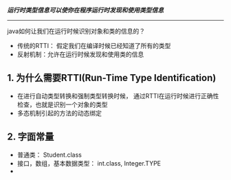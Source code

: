 ***运行时类型信息可以使你在程序运行时发现和使用类型信息***

------

java如何让我们在运行时候识别对象和类的信息的？

- 传统的RTTI： 假定我们在编译时候已经知道了所有的类型
- 反射机制：允许在运行时候发现和使用类的信息

## 1. 为什么需要RTTI(Run-Time Type Identification)

- 在进行自动类型转换和强制类型转换时候，  通过RTTI在运行时候进行正确性检查，也就是识别一个对象的类型
- 多态机制引起的方法的动态绑定

## 2. 字面常量

- 普通类： Student.class
- 接口，数组，基本数据类型：  int.class,    Integer.TYPE
- 